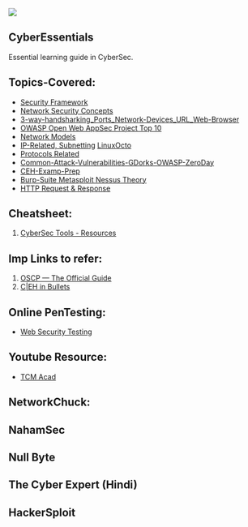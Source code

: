 ![](https://img.shields.io/badge/Cyber-Essentials-yellow)

## CyberEssentials
Essential learning guide in CyberSec.

## Topics-Covered:
- [Security Framework](https://github.com/IOxCyber/CyberEssentials/tree/06fc9cbbb9153e9e92f1aeaf9291a57ef769be39/Basic-GRC-Concepts/Security_Frameworks)
- [Network Security Concepts](https://github.com/IOxCyber/CyberEssentials/tree/06fc9cbbb9153e9e92f1aeaf9291a57ef769be39/Network-Security)
- [3-way-handsharking_Ports_Network-Devices_URL_Web-Browser](https://github.com/IOxCyber/CyberEssentials/tree/2874abf95537d140947afc42895ae35e8048be24/Network_101/Network-Concepts_101)
- [OWASP Open Web AppSec Project Top 10](https://github.com/IOxCyber/CyberEssentials/blob/f4236a989f6b38fd01b83ad959258ffee85f01e8/Security-Insights/Common%20Knowledge/OWASP-top10theory.md)
- [Network Models](https://github.com/IOxCyber/CyberEssentials/tree/06fc9cbbb9153e9e92f1aeaf9291a57ef769be39/Network_101/Logical-Network-Models)
- [IP-Related, Subnetting](https://github.com/IOxCyber/CyberEssentials/tree/06fc9cbbb9153e9e92f1aeaf9291a57ef769be39/Network_101/IP-and-Subnetting-related)
  [LinuxOcto](https://github.com/IOxCyber/Linux-octo/blob/891906ecf3bb0899e3d25eccba4934de7037663a/RH124/Describe-Networking-Concepts11.md#chapter-11-describe-networking-concepts)
- [Protocols Related](https://github.com/IOxCyber/CyberEssentials/tree/06fc9cbbb9153e9e92f1aeaf9291a57ef769be39/Network_101/Protocols-Related)
- [Common-Attack-Vulnerabilities-GDorks-OWASP-ZeroDay](https://github.com/IOxCyber/CyberEssentials/tree/c2aeae8445e1818c8d13e33d6c17071cf9125cc2/Security-Insights/Common%20Knowledge)
- [CEH-Examp-Prep](https://github.com/IOxCyber/CyberEssentials/tree/c2aeae8445e1818c8d13e33d6c17071cf9125cc2/Security-Insights/CEH-Exam-Prep)
- [Burp-Suite Metasploit Nessus Theory](https://github.com/IOxCyber/CyberEssentials/tree/c2aeae8445e1818c8d13e33d6c17071cf9125cc2/Security-Tools)
- [HTTP Request & Response](https://github.com/IOxCyber/CyberEssentials/blob/d20fe0b4cc589f2548511e83a07112ecfa89a05e/Network_101/Protocols-Related/HTTP-in-Depth.md)


## Cheatsheet:
1. [CyberSec Tools - Resources](https://github.com/The-Art-of-Hacking/h4cker/tree/master/cheat_sheets)

## Imp Links to refer:
1. [OSCP — The Official Guide](https://n3nu.medium.com/oscp-the-official-guide-c461f5e025bb)
2. [C|EH in Bullets](https://github.com/undergroundwires/CEH-in-bullet-points)

## Online PenTesting:
- [Web Security Testing](https://portswigger.net/)

## Youtube Resource:
- [TCM Acad](https://www.youtube.com/watch?v=fNzpcB7ODxQ&list=PLLKT__MCUeixqHJ1TRqrHsEd6_EdEvo47)


## NetworkChuck:

## NahamSec


## Null Byte


## The Cyber Expert (Hindi)


## HackerSploit

